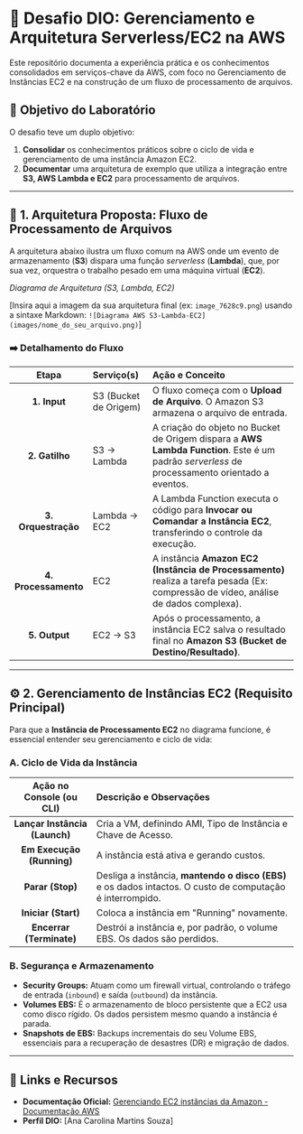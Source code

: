 # 🚀 Desafio DIO: Gerenciamento e Arquitetura Serverless/EC2 na AWS

Este repositório documenta a experiência prática e os conhecimentos consolidados em serviços-chave da AWS, com foco no Gerenciamento de Instâncias EC2 e na construção de um fluxo de processamento de arquivos.

## 🎯 Objetivo do Laboratório

O desafio teve um duplo objetivo:
1.  **Consolidar** os conhecimentos práticos sobre o ciclo de vida e gerenciamento de uma instância Amazon EC2.
2.  **Documentar** uma arquitetura de exemplo que utiliza a integração entre **S3, AWS Lambda e EC2** para processamento de arquivos.

---

## 🎨 1. Arquitetura Proposta: Fluxo de Processamento de Arquivos

A arquitetura abaixo ilustra um fluxo comum na AWS onde um evento de armazenamento (**S3**) dispara uma função *serverless* (**Lambda**), que, por sua vez, orquestra o trabalho pesado em uma máquina virtual (**EC2**).

*Diagrama de Arquitetura (S3, Lambda, EC2)*

[Insira aqui a imagem da sua arquitetura final (ex: `image_7628c9.png`) usando a sintaxe Markdown: `![Diagrama AWS S3-Lambda-EC2](images/nome_do_seu_arquivo.png)`]

### ➡️ Detalhamento do Fluxo

| Etapa | Serviço(s) | Ação e Conceito |
| :---: | :--- | :--- |
| **1. Input** | S3 (Bucket de Origem) | O fluxo começa com o **Upload de Arquivo**. O Amazon S3 armazena o arquivo de entrada. |
| **2. Gatilho** | S3 → Lambda | A criação do objeto no Bucket de Origem dispara a **AWS Lambda Function**. Este é um padrão *serverless* de processamento orientado a eventos. |
| **3. Orquestração** | Lambda → EC2 | A Lambda Function executa o código para **Invocar ou Comandar a Instância EC2**, transferindo o controle da execução. |
| **4. Processamento** | EC2 | A instância **Amazon EC2 (Instância de Processamento)** realiza a tarefa pesada (Ex: compressão de vídeo, análise de dados complexa). |
| **5. Output** | EC2 → S3 | Após o processamento, a instância EC2 salva o resultado final no **Amazon S3 (Bucket de Destino/Resultado)**. |

---

## ⚙️ 2. Gerenciamento de Instâncias EC2 (Requisito Principal)

Para que a **Instância de Processamento EC2** no diagrama funcione, é essencial entender seu gerenciamento e ciclo de vida:

### A. Ciclo de Vida da Instância

| Ação no Console (ou CLI) | Descrição e Observações |
| :---: | :--- |
| **Lançar Instância (Launch)** | Cria a VM, definindo AMI, Tipo de Instância e Chave de Acesso. |
| **Em Execução (Running)** | A instância está ativa e gerando custos. |
| **Parar (Stop)** | Desliga a instância, **mantendo o disco (EBS)** e os dados intactos. O custo de computação é interrompido. |
| **Iniciar (Start)** | Coloca a instância em "Running" novamente. |
| **Encerrar (Terminate)** | Destrói a instância e, por padrão, o volume EBS. Os dados são perdidos. |

### B. Segurança e Armazenamento

* **Security Groups:** Atuam como um firewall virtual, controlando o tráfego de entrada (`inbound`) e saída (`outbound`) da instância.
* **Volumes EBS:** É o armazenamento de bloco persistente que a EC2 usa como disco rígido. Os dados persistem mesmo quando a instância é parada.
* **Snapshots de EBS:** Backups incrementais do seu Volume EBS, essenciais para a recuperação de desastres (DR) e migração de dados.

---

## 🔗 Links e Recursos

* **Documentação Oficial:** [Gerenciando EC2 instâncias da Amazon - Documentação AWS](https://docs.aws.amazon.com/pt_br/ec2/index.html)
* **Perfil DIO:** [Ana Carolina Martins Souza]

